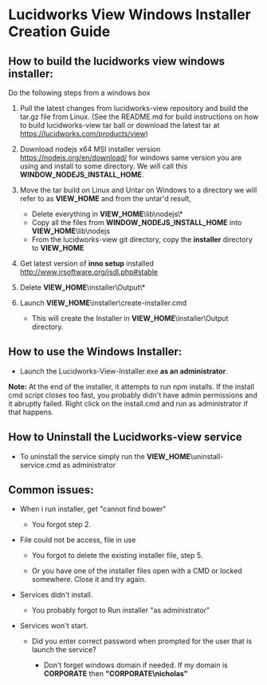 # Lucidworks View Windows Installer Creation Guide

## How to build the lucidworks view windows installer:

Do the following steps from a windows box

1. Pull the latest changes from lucidworks-view repository and build the tar.gz file from Linux. (See the README.md for build instructions on how to build lucidworks-view tar ball or download the latest tar at <https://lucidworks.com/products/view>)

2. Download nodejs x64 MSI installer version <https://nodejs.org/en/download/> for windows same version you are using and install to some directory. We will call this **WINDOW_NODEJS_INSTALL_HOME**.

3. Move the tar build on Linux and Untar on Windows to a directory we will refer to as **VIEW_HOME** and from the untar'd result,

	- Delete everything in **VIEW_HOME**\lib\nodejs\\*
	- Copy all the files from **WINDOW_NODEJS_INSTALL_HOME** into **VIEW_HOME**\lib\nodejs
	- From the lucidworks-view git directory, copy the **installer** directory to **VIEW_HOME**


4. Get latest version of **inno setup** installed <http://www.jrsoftware.org/isdl.php#stable>

5. Delete **VIEW_HOME**\installer\Output\\*

6. Launch **VIEW_HOME**\installer\create-installer.cmd
	- This will create the Installer in **VIEW_HOME**\installer\Output directory.

## How to use the Windows Installer:

 * Launch the Lucidworks-View-Installer.exe **as an administrator**.

**Note:** At the end of the installer, it attempts to run npm installs. If the install cmd script closes too fast, you probably didn't have admin permissions and it abruptly failed. Right click on the install.cmd and run as administrator if that happens.

## How to Uninstall the Lucidworks-view service

 * To uninstall the service simply run the **VIEW_HOME**\uninstall-service.cmd as administrator

## Common issues:

- When i run installer, get "cannot find bower"

  - You forgot step 2.

- File could not be access, file in use

  - You forgot to delete the existing installer file, step 5.

  - Or you have one of the installer files open with a CMD or locked somewhere. Close it and try again.

- Services didn't install.

  - You probably forgot to Run installer "as administrator"

- Services won't start.

  - Did you enter correct password when prompted for the user that is launch the service?

    - Don't forget windows domain if needed. If my domain is **CORPORATE** then **"CORPORATE\nicholas"**

